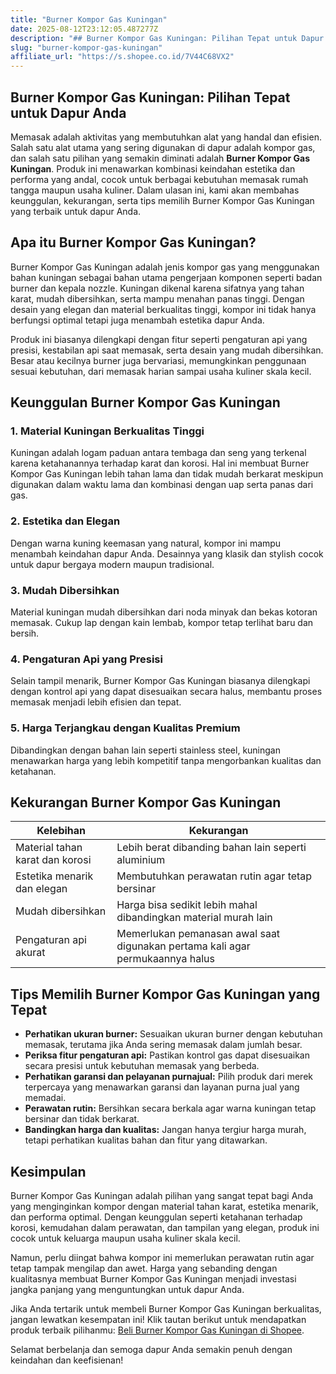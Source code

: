 ```yaml
---
title: "Burner Kompor Gas Kuningan"
date: 2025-08-12T23:12:05.487277Z
description: "## Burner Kompor Gas Kuningan: Pilihan Tepat untuk Dapur Anda..."
slug: "burner-kompor-gas-kuningan"
affiliate_url: "https://s.shopee.co.id/7V44C68VX2"
---
```

## Burner Kompor Gas Kuningan: Pilihan Tepat untuk Dapur Anda

Memasak adalah aktivitas yang membutuhkan alat yang handal dan efisien. Salah satu alat utama yang sering digunakan di dapur adalah kompor gas, dan salah satu pilihan yang semakin diminati adalah **Burner Kompor Gas Kuningan**. Produk ini menawarkan kombinasi keindahan estetika dan performa yang andal, cocok untuk berbagai kebutuhan memasak rumah tangga maupun usaha kuliner. Dalam ulasan ini, kami akan membahas keunggulan, kekurangan, serta tips memilih Burner Kompor Gas Kuningan yang terbaik untuk dapur Anda.

## Apa itu Burner Kompor Gas Kuningan?

Burner Kompor Gas Kuningan adalah jenis kompor gas yang menggunakan bahan kuningan sebagai bahan utama pengerjaan komponen seperti badan burner dan kepala nozzle. Kuningan dikenal karena sifatnya yang tahan karat, mudah dibersihkan, serta mampu menahan panas tinggi. Dengan desain yang elegan dan material berkualitas tinggi, kompor ini tidak hanya berfungsi optimal tetapi juga menambah estetika dapur Anda.

Produk ini biasanya dilengkapi dengan fitur seperti pengaturan api yang presisi, kestabilan api saat memasak, serta desain yang mudah dibersihkan. Besar atau kecilnya burner juga bervariasi, memungkinkan penggunaan sesuai kebutuhan, dari memasak harian sampai usaha kuliner skala kecil.

## Keunggulan Burner Kompor Gas Kuningan

### 1. Material Kuningan Berkualitas Tinggi
Kuningan adalah logam paduan antara tembaga dan seng yang terkenal karena ketahanannya terhadap karat dan korosi. Hal ini membuat Burner Kompor Gas Kuningan lebih tahan lama dan tidak mudah berkarat meskipun digunakan dalam waktu lama dan kombinasi dengan uap serta panas dari gas.

### 2. Estetika dan Elegan
Dengan warna kuning keemasan yang natural, kompor ini mampu menambah keindahan dapur Anda. Desainnya yang klasik dan stylish cocok untuk dapur bergaya modern maupun tradisional.

### 3. Mudah Dibersihkan
Material kuningan mudah dibersihkan dari noda minyak dan bekas kotoran memasak. Cukup lap dengan kain lembab, kompor tetap terlihat baru dan bersih.

### 4. Pengaturan Api yang Presisi
Selain tampil menarik, Burner Kompor Gas Kuningan biasanya dilengkapi dengan kontrol api yang dapat disesuaikan secara halus, membantu proses memasak menjadi lebih efisien dan tepat.

### 5. Harga Terjangkau dengan Kualitas Premium
Dibandingkan dengan bahan lain seperti stainless steel, kuningan menawarkan harga yang lebih kompetitif tanpa mengorbankan kualitas dan ketahanan.

## Kekurangan Burner Kompor Gas Kuningan

| Kelebihan | Kekurangan |
|--------------|--------------|
| Material tahan karat dan korosi | Lebih berat dibanding bahan lain seperti aluminium |
| Estetika menarik dan elegan | Membutuhkan perawatan rutin agar tetap bersinar |
| Mudah dibersihkan | Harga bisa sedikit lebih mahal dibandingkan material murah lain |
| Pengaturan api akurat | Memerlukan pemanasan awal saat digunakan pertama kali agar permukaannya halus |

## Tips Memilih Burner Kompor Gas Kuningan yang Tepat

- **Perhatikan ukuran burner:** Sesuaikan ukuran burner dengan kebutuhan memasak, terutama jika Anda sering memasak dalam jumlah besar.
- **Periksa fitur pengaturan api:** Pastikan kontrol gas dapat disesuaikan secara presisi untuk kebutuhan memasak yang berbeda.
- **Perhatikan garansi dan pelayanan purnajual:** Pilih produk dari merek terpercaya yang menawarkan garansi dan layanan purna jual yang memadai.
- **Perawatan rutin:** Bersihkan secara berkala agar warna kuningan tetap bersinar dan tidak berkarat.
- **Bandingkan harga dan kualitas:** Jangan hanya tergiur harga murah, tetapi perhatikan kualitas bahan dan fitur yang ditawarkan.

## Kesimpulan

Burner Kompor Gas Kuningan adalah pilihan yang sangat tepat bagi Anda yang menginginkan kompor dengan material tahan karat, estetika menarik, dan performa optimal. Dengan keunggulan seperti ketahanan terhadap korosi, kemudahan dalam perawatan, dan tampilan yang elegan, produk ini cocok untuk keluarga maupun usaha kuliner skala kecil.

Namun, perlu diingat bahwa kompor ini memerlukan perawatan rutin agar tetap tampak mengilap dan awet. Harga yang sebanding dengan kualitasnya membuat Burner Kompor Gas Kuningan menjadi investasi jangka panjang yang menguntungkan untuk dapur Anda.

Jika Anda tertarik untuk membeli Burner Kompor Gas Kuningan berkualitas, jangan lewatkan kesempatan ini! Klik tautan berikut untuk mendapatkan produk terbaik pilihanmu: [Beli Burner Kompor Gas Kuningan di Shopee](https://s.shopee.co.id/7V44C68VX2).

Selamat berbelanja dan semoga dapur Anda semakin penuh dengan keindahan dan keefisienan!
